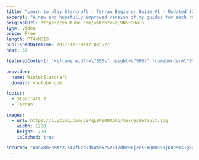 ```yaml
---
title: "Learn to play Starcraft - Terran Beginner Guide #1 - Updated (2017 LOTV)"
excerpt: "A new and hopefully improved version of my guides for each race where I go over as many basics as possible while doing it live :)  I strongly believe that a super structured guide style is not very helpful compared to watching/playing the game actively.  Feedback is greatly appreciated. -- Watch live"
originalUrl: https://youtube.com/watch?v=qL9Ns0ORolo
type: video
price: Free
length: PT44M51S
publishedDateTime: 2017-11-19T17:08:52Z
heat: 57

featuredContent: "<iframe width=\"800\" height=\"500\" frameborder=\"0\" src=\"https://www.youtube.com/embed/qL9Ns0ORolo\" allow=\"accelerometer; autoplay; encrypted-media; gyroscope; picture-in-picture\" allowfullscreen></iframe>"

provider:
  name: WinterStarcraft
  domain: youtube.com

topics:
  - StarCraft 2
  - Terran

images:
  - url: https://i.ytimg.com/vi/qL9Ns0ORolo/maxresdefault.jpg
    width: 1280
    height: 720
    isCached: true

secured: "u0aVRb+aMXr2TX4VfEzd9dkWAM5cSVk17d0rH6j2cKFYQDHeS8jKheM1s1gRGdQds6jF+k5smtwB0FVv93F+5MdKag6z9JwEBw6eMfw24HaUEXDdgZ26eUlUsW8s23Q20CnddcnirzHMclmBfBc4LEKLHlPGicysb0UxM2HuyXDPy7PQ8VVYruc3xVtxNDsh6tZBjGcgWytyDUHToZvwxnKA+WRSEUFtINKecApc0YlU5RflXt48Viv43GgfZWRl/brOCVKm8Sx3s8L1B56eo2IQ3eS/Yb22u7LleYGUC5JXuh3BjV0bY+JyE5qv04hprm9624fnJSmnNxL5hN0Ww9GxoluHOo+YCVqQ9s82EOGg4VohSnqw/Wiril3fk9Zot+R7mlC8nLQ/CUmhdZxTeOjuzKnf8Ixx6tQzZMcZDC4rGDZxdtewvWOyVEZTbMvZ;FiQZzq54iWurbVG9hf6zBQ=="
---
```


